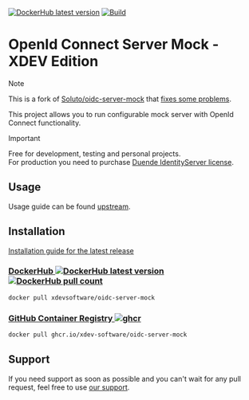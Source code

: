 [![DockerHub latest version](https://img.shields.io/docker/v/xdevsoftware/oidc-server-mock?sort=semver&logo=docker&label=DockerHub)](https://hub.docker.com/r/xdevsoftware/oidc-server-mock)
[![Build](https://img.shields.io/github/actions/workflow/status/xdev-software/oidc-server-mock/check-build.yml?branch=develop)](https://github.com/xdev-software/oidc-server-mock/actions/workflows/check-build.yml?query=branch%3Adevelop)

# OpenId Connect Server Mock - XDEV Edition

> [!NOTE]
> This is a fork of [Soluto/oidc-server-mock](https://github.com/Soluto/oidc-server-mock) that [fixes some problems](./CHANGELOG.md#100).

This project allows you to run configurable mock server with OpenId Connect functionality.

> [!IMPORTANT]
> Free for development, testing and personal projects.<br/>
> For production you need to purchase [Duende IdentityServer license](https://duendesoftware.com/products/identityserver).

## Usage

Usage guide can be found [upstream](https://github.com/Soluto/oidc-server-mock?tab=readme-ov-file).

## Installation
[Installation guide for the latest release](https://github.com/xdev-software/oidc-server-mock/releases/latest#Installation)

### [DockerHub ![DockerHub latest version](https://img.shields.io/docker/v/xdevsoftware/oidc-server-mock?sort=semver&logo=docker&label=DockerHub) ![DockerHub pull count](https://img.shields.io/docker/pulls/xdevsoftware/oidc-server-mock?logo=docker&label=pulls)](https://hub.docker.com/r/xdevsoftware/oidc-server-mock)
```bash
docker pull xdevsoftware/oidc-server-mock
```

### [GitHub Container Registry ![ghcr](https://img.shields.io/badge/ghcr.io-available-blue?logo=docker)](https://github.com/xdev-software/oidc-server-mock/pkgs/container/oidc-server-mock)
```bash
docker pull ghcr.io/xdev-software/oidc-server-mock
```

## Support
If you need support as soon as possible and you can't wait for any pull request, feel free to use [our support](https://xdev.software/en/services/support).
